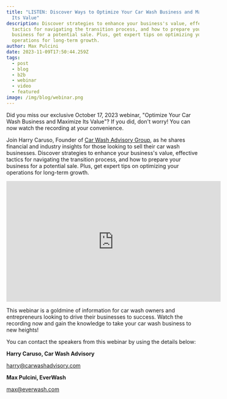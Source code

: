 ```yaml
---
title: "LISTEN: Discover Ways to Optimize Your Car Wash Business and Maximize
  Its Value"
description: Discover strategies to enhance your business's value, effective
  tactics for navigating the transition process, and how to prepare your
  business for a potential sale. Plus, get expert tips on optimizing your
  operations for long-term growth.
author: Max Pulcini
date: 2023-11-09T17:50:44.259Z
tags:
  - post
  - blog
  - b2b
  - webinar
  - video
  - featured
image: /img/blog/webinar.png
---
```

Did you miss our exclusive October 17, 2023 webinar, "Optimize Your Car Wash Business and Maximize Its Value"? If you did, don't worry! You can now watch the recording at your convenience. 

Join Harry Caruso, Founder of [Car Wash Advisory Group](https://www.carwashadvisory.com/?campaignid=16784284956&adgroupid=135241522316&creative=591416399215&matchtype=e&network=g&device=c&keyword=car%20wash%20advisory&gclid=Cj0KCQiAo7KqBhDhARIsAKhZ4ujtDrSJ6rsxIQYTSpTAcI0Svgmg91kcwaLNZks_sZfCSxjEm88OymAaAo_eEALw_wcB), as he shares financial and industry insights for those looking to sell their car wash businesses. Discover strategies to enhance your business's value, effective tactics for navigating the transition process, and how to prepare your business for a potential sale. Plus, get expert tips on optimizing your operations for long-term growth. 

<iframe width="560" height="315" src="https://www.youtube.com/embed/Dm4VT2PZlcI?si=XviK1WlUawMxgujC" title="YouTube video player" frameborder="0" allow="accelerometer; autoplay; clipboard-write; encrypted-media; gyroscope; picture-in-picture; web-share" allowfullscreen></iframe>

This webinar is a goldmine of information for car wash owners and entrepreneurs looking to drive their businesses to success. Watch the recording now and gain the knowledge to take your car wash business to new heights! 

You can contact the speakers from this webinar by using the details below:

**Harry Caruso, Car Wash Advisory** 

harry@carwashadvisory.com 

**Max Pulcini, EverWash**

max@everwash.com
